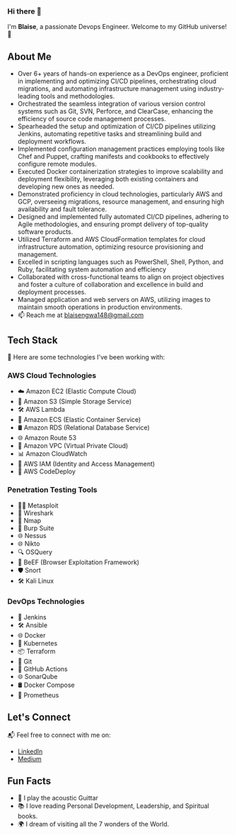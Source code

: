 ### Hi there 👋


I'm **Blaise**, a passionate Devops Engineer. Welcome to my GitHub universe! 🚀

## About Me
- Over 6+ years of hands-on experience as a DevOps engineer, proficient in implementing and optimizing CI/CD pipelines, 
orchestrating cloud migrations, and automating infrastructure management using industry-leading tools and methodologies.
- Orchestrated the seamless integration of various version control systems such as Git, SVN, Perforce, and ClearCase, 
enhancing the efficiency of source code management processes.
- Spearheaded the setup and optimization of CI/CD pipelines utilizing Jenkins, automating repetitive tasks and streamlining 
build and deployment workflows.
- Implemented configuration management practices employing tools like Chef and Puppet, crafting manifests and 
cookbooks to effectively configure remote modules.
- Executed Docker containerization strategies to improve scalability and deployment flexibility,
leveraging both existing 
containers and developing new ones as needed.
- Demonstrated proficiency in cloud technologies, particularly AWS and GCP, overseeing migrations, resource 
management, and ensuring high availability and fault tolerance.
- Designed and implemented fully automated CI/CD pipelines, adhering to Agile methodologies, and
ensuring prompt 
delivery of top-quality software products.
- Utilized Terraform and AWS CloudFormation templates for cloud infrastructure automation, optimizing resource provisioning and management.
- Excelled in scripting languages such as PowerShell, Shell, Python, and Ruby, facilitating system automation and efficiency
- Collaborated with cross-functional teams to align on project objectives and foster a culture of collaboration and excellence in build and deployment processes.
- Managed application and web servers on AWS, utilizing images to maintain smooth operations in production environments.
- 📫 Reach me at blaisengwa148@gmail.com
## Tech Stack

🚀 Here are some technologies I've been working with:
### AWS Cloud Technologies
- ☁️ Amazon EC2 (Elastic Compute Cloud)
- 📁 Amazon S3 (Simple Storage Service)
- 🛠️ AWS Lambda
- 🚀 Amazon ECS (Elastic Container Service)
- 🛢️ Amazon RDS (Relational Database Service)
- 🌐 Amazon Route 53
- 🚦 Amazon VPC (Virtual Private Cloud)
- 📊 Amazon CloudWatch
- 🔐 AWS IAM (Identity and Access Management)
- 🔄 AWS CodeDeploy
### Penetration Testing Tools
- 🕵️‍♂️ Metasploit
- 🔐 Wireshark
- 📡 Nmap
- 🚪 Burp Suite
- 🌐 Nessus
- 🌐 Nikto
- 🔍 OSQuery
- 🚁 BeEF (Browser Exploitation Framework)
- 🛡️ Snort
- 🛠️ Kali Linux

### DevOps Technologies
- 🔄 Jenkins
- 🛠️ Ansible
- 🌐 Docker
- 🚀 Kubernetes
- 📦 Terraform
- 🐙 Git
- 🔄 GitHub Actions
- 🌐 SonarQube
- 🛢️ Docker Compose
- 🚦 Prometheus
    
<!--
## Projects

👇 Check out some of my projects:

- [Project 1](Link to Project 1)
- [Project 2](Link to Project 2)
- [Project 3](Link to Project 3)
-->
## Let's Connect

📬 Feel free to connect with me on:
- [LinkedIn](linkedin.com/in/shu-blaise-ngwa)
- [Medium](medium.com/@shublaisengwa)
  

## Fun Facts
- 🎸 I play the acoustic Guittar 
- 📚 I love reading Personal Development, Leadership, and Spiritual books.
- 🌍 I dream of visiting all the 7 wonders of the World. 

